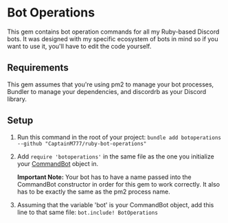 # Bot Operations
This gem contains bot operation commands for all my Ruby-based Discord bots. It was designed with my specific ecosystem of bots in mind so if you want to use it, you'll have to edit the code yourself.

## Requirements
This gem assumes that you're using pm2 to manage your bot processes, Bundler to manage your dependencies, and discordrb as your Discord library.

## Setup
1. Run this command in the root of your project:
```bundle add botoperations --github "CaptainM777/ruby-bot-operations"```
2. Add `require 'botoperations'` in the same file as the one you initialize your [CommandBot](https://drb.shardlab.dev/main/Discordrb/Commands/CommandBot.html) object in.

   **Important Note:** Your bot has to have a name passed into the CommandBot constructor in order for  this gem to work correctly. It also has to be exactly the same as the pm2 process name.
3. Assuming that the variable 'bot' is your CommandBot object, add this line to that same file:
```bot.include! BotOperations```

